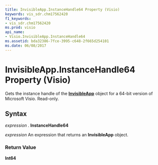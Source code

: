 ```yaml
---
title: InvisibleApp.InstanceHandle64 Property (Visio)
keywords: vis_sdr.chm17562420
f1_keywords:
- vis_sdr.chm17562420
ms.prod: visio
api_name:
- Visio.InvisibleApp.InstanceHandle64
ms.assetid: bda32386-7fce-3995-c648-2f665d254101
ms.date: 06/08/2017
---
```



# InvisibleApp.InstanceHandle64 Property (Visio)

Gets the instance handle of the **[InvisibleApp](invisibleapp-object-visio.md)** object for a 64-bit version of Microsoft Visio. Read-only.


## Syntax

 _expression_ . **InstanceHandle64**

 _expression_ An expression that returns an **InvisibleApp** object.


### Return Value

 **Int64**


